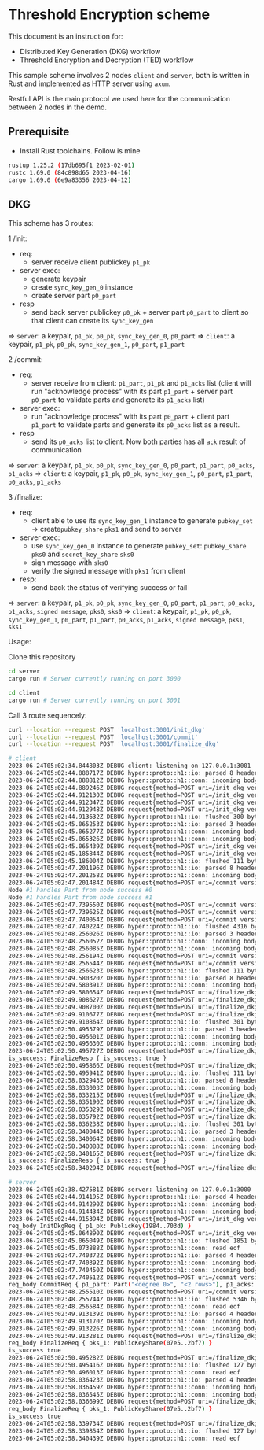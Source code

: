 # Threshold Encryption scheme

This document is an instruction for:

- Distributed Key Generation (DKG) workflow
- Threshold Encryption and Decryption (TED) workflow

This sample scheme involves 2 nodes `client` and `server`, both is written in Rust and implemented as HTTP server using `axum`.

Restful API is the main protocol we used here for the communication between 2 nodes in the demo.

## Prerequisite

- Install Rust toolchains. Follow is mine

```sh
rustup 1.25.2 (17db695f1 2023-02-01)
rustc 1.69.0 (84c898d65 2023-04-16)
cargo 1.69.0 (6e9a83356 2023-04-12)
```

## DKG

This scheme has 3 routes:

1 /init: 
- req: 
  - server receive client publickey `p1_pk`
- server exec:
  - generate keypair
  - create `sync_key_gen_0` instance
  - create server part `p0_part`
- resp
  - send back server publickey `p0_pk` + server part `p0_part` to client so that client can create its `sync_key_gen`

=> `server`: a keypair, `p1_pk`, `p0_pk`, `sync_key_gen_0`, `p0_part`
=> `client`: a keypair, `p1_pk`, `p0_pk`, `sync_key_gen_1`, `p0_part`, `p1_part`

2 /commit: 
- req:
  - server receive from client: `p1_part`, `p1_pk` and `p1_acks` list (client will run "acknowledge process" with its part `p1_part` + server part `p0_part` to validate parts and generate its `p1_acks` list)
- server exec:
    - run "acknowledge process" with its part `p0_part` + client part `p1_part` to validate parts and generate its `p0_acks` list as a result.
- resp
  - send its `p0_acks` list to client. Now both parties has all `ack` result of communication

=> `server`: a keypair, `p1_pk`, `p0_pk`, `sync_key_gen_0`, `p0_part`, `p1_part`, `p0_acks`, `p1_acks`
=> `client`: a keypair, `p1_pk`, `p0_pk`, `sync_key_gen_1`, `p0_part`, `p1_part`, `p0_acks`, `p1_acks`

3 /finalize:
- req:
  - client able to use its `sync_key_gen_1` instance to generate `pubkey_set` -> create`pubkey_share` `pks1` and send to server
- server exec:
  - use `sync_key_gen_0` instance to generate `pubkey_set`: `pubkey_share` `pks0` and `secret_key_share` `sks0`
  - sign message with `sks0`
  - verify the signed message with `pks1` from client
- resp:
  -  send back the status of verifying success or fail

=> `server`: a keypair, `p1_pk`, `p0_pk`, `sync_key_gen_0`, `p0_part`, `p1_part`, `p0_acks`, `p1_acks`, `signed message`, `pks0`, `sks0` 
=> `client`: a keypair, `p1_pk`, `p0_pk`, `sync_key_gen_1`, `p0_part`, `p1_part`, `p0_acks`, `p1_acks`, `signed message`, `pks1`, `sks1`

Usage:

Clone this repository

```sh
cd server
cargo run # Server currently running on port 3000
```

```sh
cd client
cargo run # Server currently running on port 3001
```

Call 3 route sequencely:

```sh
curl --location --request POST 'localhost:3001/init_dkg'
curl --location --request POST 'localhost:3001/commit'
curl --location --request POST 'localhost:3001/finalize_dkg'
```

```sh
# client
2023-06-24T05:02:34.844803Z DEBUG client: listening on 127.0.0.1:3001
2023-06-24T05:02:44.888717Z DEBUG hyper::proto::h1::io: parsed 8 headers
2023-06-24T05:02:44.888812Z DEBUG hyper::proto::h1::conn: incoming body is empty
2023-06-24T05:02:44.889246Z DEBUG request{method=POST uri=/init_dkg version=HTTP/1.1}: tower_http::trace::on_request: started processing request
2023-06-24T05:02:44.912130Z DEBUG request{method=POST uri=/init_dkg version=HTTP/1.1}: reqwest::connect: starting new connection: http://127.0.0.1:3000/    
2023-06-24T05:02:44.912347Z DEBUG request{method=POST uri=/init_dkg version=HTTP/1.1}: hyper::client::connect::http: connecting to 127.0.0.1:3000
2023-06-24T05:02:44.912948Z DEBUG request{method=POST uri=/init_dkg version=HTTP/1.1}: hyper::client::connect::http: connected to 127.0.0.1:3000
2023-06-24T05:02:44.913632Z DEBUG hyper::proto::h1::io: flushed 300 bytes
2023-06-24T05:02:45.065253Z DEBUG hyper::proto::h1::io: parsed 3 headers
2023-06-24T05:02:45.065277Z DEBUG hyper::proto::h1::conn: incoming body is content-length (1741 bytes)
2023-06-24T05:02:45.065326Z DEBUG hyper::proto::h1::conn: incoming body completed
2023-06-24T05:02:45.065439Z DEBUG request{method=POST uri=/init_dkg version=HTTP/1.1}: hyper::client::pool: pooling idle connection for ("http", 127.0.0.1:3000)
2023-06-24T05:02:45.185844Z DEBUG request{method=POST uri=/init_dkg version=HTTP/1.1}: tower_http::trace::on_response: finished processing request latency=296 ms status=200
2023-06-24T05:02:45.186004Z DEBUG hyper::proto::h1::io: flushed 111 bytes
2023-06-24T05:02:47.201196Z DEBUG hyper::proto::h1::io: parsed 8 headers
2023-06-24T05:02:47.201258Z DEBUG hyper::proto::h1::conn: incoming body is empty
2023-06-24T05:02:47.201484Z DEBUG request{method=POST uri=/commit version=HTTP/1.1}: tower_http::trace::on_request: started processing request
Node #1 handles Part from node success #0
Node #1 handles Part from node success #1
2023-06-24T05:02:47.739550Z DEBUG request{method=POST uri=/commit version=HTTP/1.1}: reqwest::connect: starting new connection: http://127.0.0.1:3000/    
2023-06-24T05:02:47.739625Z DEBUG request{method=POST uri=/commit version=HTTP/1.1}: hyper::client::connect::http: connecting to 127.0.0.1:3000
2023-06-24T05:02:47.740054Z DEBUG request{method=POST uri=/commit version=HTTP/1.1}: hyper::client::connect::http: connected to 127.0.0.1:3000
2023-06-24T05:02:47.740224Z DEBUG hyper::proto::h1::io: flushed 4316 bytes
2023-06-24T05:02:48.256026Z DEBUG hyper::proto::h1::io: parsed 3 headers
2023-06-24T05:02:48.256052Z DEBUG hyper::proto::h1::conn: incoming body is content-length (5236 bytes)
2023-06-24T05:02:48.256085Z DEBUG hyper::proto::h1::conn: incoming body completed
2023-06-24T05:02:48.256194Z DEBUG request{method=POST uri=/commit version=HTTP/1.1}: hyper::client::pool: pooling idle connection for ("http", 127.0.0.1:3000)
2023-06-24T05:02:48.256544Z DEBUG request{method=POST uri=/commit version=HTTP/1.1}: tower_http::trace::on_response: finished processing request latency=1055 ms status=200
2023-06-24T05:02:48.256623Z DEBUG hyper::proto::h1::io: flushed 111 bytes
2023-06-24T05:02:49.580320Z DEBUG hyper::proto::h1::io: parsed 8 headers
2023-06-24T05:02:49.580391Z DEBUG hyper::proto::h1::conn: incoming body is empty
2023-06-24T05:02:49.580654Z DEBUG request{method=POST uri=/finalize_dkg version=HTTP/1.1}: tower_http::trace::on_request: started processing request
2023-06-24T05:02:49.908627Z DEBUG request{method=POST uri=/finalize_dkg version=HTTP/1.1}: reqwest::connect: starting new connection: http://127.0.0.1:3000/    
2023-06-24T05:02:49.908700Z DEBUG request{method=POST uri=/finalize_dkg version=HTTP/1.1}: hyper::client::connect::http: connecting to 127.0.0.1:3000
2023-06-24T05:02:49.910677Z DEBUG request{method=POST uri=/finalize_dkg version=HTTP/1.1}: hyper::client::connect::http: connected to 127.0.0.1:3000
2023-06-24T05:02:49.910864Z DEBUG hyper::proto::h1::io: flushed 301 bytes
2023-06-24T05:02:50.495579Z DEBUG hyper::proto::h1::io: parsed 3 headers
2023-06-24T05:02:50.495601Z DEBUG hyper::proto::h1::conn: incoming body is content-length (19 bytes)
2023-06-24T05:02:50.495630Z DEBUG hyper::proto::h1::conn: incoming body completed
2023-06-24T05:02:50.495727Z DEBUG request{method=POST uri=/finalize_dkg version=HTTP/1.1}: hyper::client::pool: pooling idle connection for ("http", 127.0.0.1:3000)
is_success: FinalizeResp { is_success: true }
2023-06-24T05:02:50.495866Z DEBUG request{method=POST uri=/finalize_dkg version=HTTP/1.1}: tower_http::trace::on_response: finished processing request latency=915 ms status=200
2023-06-24T05:02:50.495941Z DEBUG hyper::proto::h1::io: flushed 111 bytes
2023-06-24T05:02:58.032943Z DEBUG hyper::proto::h1::io: parsed 8 headers
2023-06-24T05:02:58.033003Z DEBUG hyper::proto::h1::conn: incoming body is empty
2023-06-24T05:02:58.033215Z DEBUG request{method=POST uri=/finalize_dkg version=HTTP/1.1}: tower_http::trace::on_request: started processing request
2023-06-24T05:02:58.035190Z DEBUG request{method=POST uri=/finalize_dkg version=HTTP/1.1}: reqwest::connect: starting new connection: http://127.0.0.1:3000/    
2023-06-24T05:02:58.035329Z DEBUG request{method=POST uri=/finalize_dkg version=HTTP/1.1}: hyper::client::connect::http: connecting to 127.0.0.1:3000
2023-06-24T05:02:58.035792Z DEBUG request{method=POST uri=/finalize_dkg version=HTTP/1.1}: hyper::client::connect::http: connected to 127.0.0.1:3000
2023-06-24T05:02:58.036238Z DEBUG hyper::proto::h1::io: flushed 301 bytes
2023-06-24T05:02:58.340044Z DEBUG hyper::proto::h1::io: parsed 3 headers
2023-06-24T05:02:58.340064Z DEBUG hyper::proto::h1::conn: incoming body is content-length (19 bytes)
2023-06-24T05:02:58.340088Z DEBUG hyper::proto::h1::conn: incoming body completed
2023-06-24T05:02:58.340165Z DEBUG request{method=POST uri=/finalize_dkg version=HTTP/1.1}: hyper::client::pool: pooling idle connection for ("http", 127.0.0.1:3000)
is_success: FinalizeResp { is_success: true }
2023-06-24T05:02:58.340294Z DEBUG request{method=POST uri=/finalize_dkg ver
```

```sh
# server
2023-06-24T05:02:38.427581Z DEBUG server: listening on 127.0.0.1:3000
2023-06-24T05:02:44.914195Z DEBUG hyper::proto::h1::io: parsed 4 headers
2023-06-24T05:02:44.914290Z DEBUG hyper::proto::h1::conn: incoming body is content-length (185 bytes)
2023-06-24T05:02:44.914434Z DEBUG hyper::proto::h1::conn: incoming body completed
2023-06-24T05:02:44.915394Z DEBUG request{method=POST uri=/init_dkg version=HTTP/1.1}: tower_http::trace::on_request: started processing request
req_body InitDkgReq { p1_pk: PublicKey(1984..703d) }
2023-06-24T05:02:45.064890Z DEBUG request{method=POST uri=/init_dkg version=HTTP/1.1}: tower_http::trace::on_response: finished processing request latency=150 ms status=200
2023-06-24T05:02:45.065049Z DEBUG hyper::proto::h1::io: flushed 1851 bytes
2023-06-24T05:02:45.073888Z DEBUG hyper::proto::h1::conn: read eof
2023-06-24T05:02:47.740372Z DEBUG hyper::proto::h1::io: parsed 4 headers
2023-06-24T05:02:47.740392Z DEBUG hyper::proto::h1::conn: incoming body is content-length (4202 bytes)
2023-06-24T05:02:47.740450Z DEBUG hyper::proto::h1::conn: incoming body completed
2023-06-24T05:02:47.740512Z DEBUG request{method=POST uri=/commit version=HTTP/1.1}: tower_http::trace::on_request: started processing request
req_body CommitReq { p1_part: Part("<degree 0>", "<2 rows>"), p1_acks: [Ack(0, "<2 values>"), Ack(1, "<2 values>")] }
2023-06-24T05:02:48.255510Z DEBUG request{method=POST uri=/commit version=HTTP/1.1}: tower_http::trace::on_response: finished processing request latency=514 ms status=200
2023-06-24T05:02:48.255744Z DEBUG hyper::proto::h1::io: flushed 5346 bytes
2023-06-24T05:02:48.256584Z DEBUG hyper::proto::h1::conn: read eof
2023-06-24T05:02:49.913139Z DEBUG hyper::proto::h1::io: parsed 4 headers
2023-06-24T05:02:49.913170Z DEBUG hyper::proto::h1::conn: incoming body is content-length (182 bytes)
2023-06-24T05:02:49.913226Z DEBUG hyper::proto::h1::conn: incoming body completed
2023-06-24T05:02:49.913281Z DEBUG request{method=POST uri=/finalize_dkg version=HTTP/1.1}: tower_http::trace::on_request: started processing request
req_body FinalizeReq { pks_1: PublicKeyShare(07e5..2bf7) }
is_success true
2023-06-24T05:02:50.495282Z DEBUG request{method=POST uri=/finalize_dkg version=HTTP/1.1}: tower_http::trace::on_response: finished processing request latency=582 ms status=200
2023-06-24T05:02:50.495416Z DEBUG hyper::proto::h1::io: flushed 127 bytes
2023-06-24T05:02:50.496013Z DEBUG hyper::proto::h1::conn: read eof
2023-06-24T05:02:58.036423Z DEBUG hyper::proto::h1::io: parsed 4 headers
2023-06-24T05:02:58.036459Z DEBUG hyper::proto::h1::conn: incoming body is content-length (182 bytes)
2023-06-24T05:02:58.036545Z DEBUG hyper::proto::h1::conn: incoming body completed
2023-06-24T05:02:58.036699Z DEBUG request{method=POST uri=/finalize_dkg version=HTTP/1.1}: tower_http::trace::on_request: started processing request
req_body FinalizeReq { pks_1: PublicKeyShare(07e5..2bf7) }
is_success true
2023-06-24T05:02:58.339734Z DEBUG request{method=POST uri=/finalize_dkg version=HTTP/1.1}: tower_http::trace::on_response: finished processing request latency=303 ms status=200
2023-06-24T05:02:58.339854Z DEBUG hyper::proto::h1::io: flushed 127 bytes
2023-06-24T05:02:58.340439Z DEBUG hyper::proto::h1::conn: read eof
```